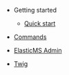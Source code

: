 - Getting started
  - [Quick start](../getting-started/quick-start.md)

- [Commands](../commands/commands.md)
- [ElasticMS Admin](../elasticms-admin/index.md)
- [Twig](../twig/twig.md)


